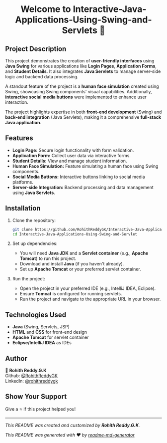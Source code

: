 <h1 align="center">Welcome to Interactive-Java-Applications-Using-Swing-and-Servlets 👋</h1>
<p>
</p>

## Project Description

This project demonstrates the creation of **user-friendly interfaces** using **Java Swing** for various applications like **Login Pages**, **Application Forms**, and **Student Details**. It also integrates **Java Servlets** to manage server-side logic and backend data processing.

A standout feature of the project is a **human face simulation** created using Swing, showcasing Swing components' visual capabilities. Additionally, **interactive social media buttons** were implemented to enhance user interaction.

The project highlights expertise in both **front-end development** (Swing) and **back-end integration** (Java Servlets), making it a comprehensive **full-stack Java application**.

## Features

- **Login Page:** Secure login functionality with form validation.
- **Application Form:** Collect user data via interactive forms.
- **Student Details:** View and manage student information.
- **Human Face Simulation:** Feature simulating a human face using Swing components.
- **Social Media Buttons:** Interactive buttons linking to social media platforms.
- **Server-side Integration:** Backend processing and data management using **Java Servlets**.

## Installation

1. Clone the repository:
    ```bash
    git clone https://github.com/RohithReddyGK/Interactive-Java-Applications-Using-Swing-and-Servlet.git
    cd Interactive-Java-Applications-Using-Swing-and-Servlet
    ```

2. Set up dependencies:
    - You will need **Java JDK** and a **Servlet container** (e.g., **Apache Tomcat**) to run this project.
    - Download and install **Java** (if you haven't already).
    - Set up **Apache Tomcat** or your preferred servlet container.

3. Run the project:
    - Open the project in your preferred IDE (e.g., IntelliJ IDEA, Eclipse).
    - Ensure **Tomcat** is configured for running servlets.
    - Run the project and navigate to the appropriate URL in your browser.

## Technologies Used

- **Java** (Swing, Servlets, JSP)
- **HTML** and **CSS** for front-end design
- **Apache Tomcat** for servlet container
- **Eclipse/IntelliJ IDEA** as IDEs

## Author

👤 **Rohith Reddy.G.K**  
Github: [@RohithReddyGK](https://github.com/RohithReddyGK)  
LinkedIn: [@rohithreddygk](https://linkedin.com/in/rohithreddygk)

## Show Your Support

Give a ⭐️ if this project helped you!

---
_This README was created and customized by **Rohith Reddy.G.K**._

_This README was generated with ❤️ by [readme-md-generator](https://github.com/kefranabg/readme-md-generator)_
